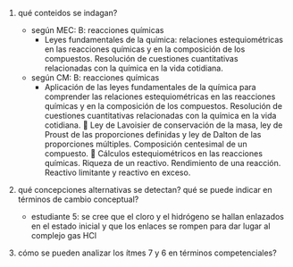 1. qué conteidos se indagan? 
    - según MEC: B: reacciones químicas
        - Leyes fundamentales de la química: relaciones estequiométricas en las reacciones químicas y en la composición de los compuestos. Resolución de cuestiones cuantitativas relacionadas con la química en la vida cotidiana.
    - según CM: B: reacciones químicas
        - Aplicación de las leyes fundamentales de la química para comprender las relaciones
estequiométricas en las reacciones químicas y en la composición de los compuestos.
Resolución de cuestiones cuantitativas relacionadas con la química en la vida cotidiana.
 Ley de Lavoisier de conservación de la masa, ley de Proust de las proporciones definidas
y ley de Dalton de las proporciones múltiples. Composición centesimal de un compuesto.
 Cálculos estequiométricos en las reacciones químicas. Riqueza de un reactivo.
Rendimiento de una reacción. Reactivo limitante y reactivo en exceso.
2. qué concepciones alternativas se detectan? qué se puede indicar en términos de cambio conceptual?
    - estudiante 5: se cree que el cloro y el hidrógeno se hallan enlazados en el estado inicial y que los enlaces se rompen para dar lugar al complejo gas HCl
    
3. cómo se pueden analizar los ítmes 7 y 6 en términos competenciales?
